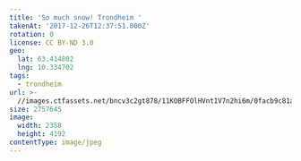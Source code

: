 ```yaml
---
title: 'So much snow! Trondheim '
takenAt: '2017-12-26T12:37:51.000Z'
rotation: 0
license: CC BY-ND 3.0
geo:
  lat: 63.414802
  lng: 10.334702
tags:
  - trondheim
url: >-
  //images.ctfassets.net/bncv3c2gt878/11KOBFFOlHVnt1V7n2hi6m/0facb9c81aa11425a1daed540fad8d3b/so-much-snow-trondheim_39281802992_o
size: 2757645
image:
  width: 2358
  height: 4192
contentType: image/jpeg
---
```


